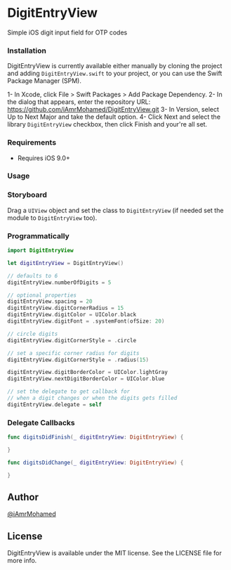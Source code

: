 # DigitEntryView
Simple iOS digit input field for OTP codes


### Installation
DigitEntryView is currently available either manually by cloning the project and adding `DigitEntryView.swift`  to your project, or you can use the Swift Package Manager (SPM).

1- In Xcode, click File > Swift Packages > Add Package Dependency.
2- In the dialog that appears, enter the repository URL: https://github.com/iAmrMohamed/DigitEntryView.git
3- In Version, select Up to Next Major and take the default option.
4- Click Next and select the library `DigitEntryView` checkbox, then click Finish and your're all set. 

### Requirements
- Requires iOS 9.0+

### Usage

### Storyboard
Drag a `UIView` object and set the class to `DigitEntryView` (if needed set the module to `DigitEntryView` too).

### Programmatically
```swift
import DigitEntryView

let digitEntryView = DigitEntryView()

// defaults to 6
digitEntryView.numberOfDigits = 5

// optional properties
digitEntryView.spacing = 20
digitEntryView.digitCornerRadius = 15
digitEntryView.digitColor = UIColor.black
digitEntryView.digitFont = .systemFont(ofSize: 20)

// circle digits
digitEntryView.digitCornerStyle = .circle

// set a specific corner radius for digits
digitEntryView.digitCornerStyle = .radius(15)

digitEntryView.digitBorderColor = UIColor.lightGray
digitEntryView.nextDigitBorderColor = UIColor.blue

// set the delegate to get callback for
// when a digit changes or when the digits gets filled
digitEntryView.delegate = self
``` 

### Delegate Callbacks

```swift
func digitsDidFinish(_ digitEntryView: DigitEntryView) {

}

func digitsDidChange(_ digitEntryView: DigitEntryView) {

}
```

## Author
[@iAmrMohamed](https://twitter.com/iAmrMohamed)

## License

DigitEntryView is available under the MIT license. See the LICENSE file for more info.
